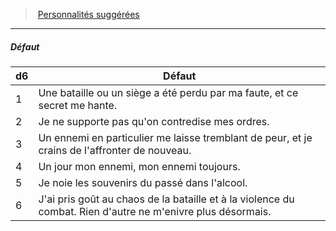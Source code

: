 ﻿---
!PersonalityDefectItem
Table: >+
  |d6|Défaut|

  |---|---|

  |1|Une bataille ou un siège a été perdu par ma <!--br-->faute, et ce secret me hante.|

  |2|Je ne supporte pas qu'on contredise mes ordres.|

  |3|Un ennemi en particulier me laisse tremblant <!--br-->de peur, et je crains de l'affronter de nouveau.|

  |4|Un jour mon ennemi, mon ennemi toujours.|

  |5|Je noie les souvenirs du passé dans l'alcool.|

  |6|J'ai pris goût au chaos de la bataille et à la <!--br-->violence du combat. Rien d'autre ne m'enivre <!--br-->plus désormais.|

Id: background_militaire_hd.md#défaut
ParentLink: background_militaire_hd.md#personnalités-suggérées
Name: Défaut
ParentName: Personnalités suggérées
NameLevel: 5
Attributes:
  Name: Défaut
  Markdown: >+
    ##### <!--Name-->Défaut<!--/Name-->


    |d6|Défaut|

    |---|---|

    |1|Une bataille ou un siège a été perdu par ma <!--br-->faute, et ce secret me hante.|

    |2|Je ne supporte pas qu'on contredise mes ordres.|

    |3|Un ennemi en particulier me laisse tremblant <!--br-->de peur, et je crains de l'affronter de nouveau.|

    |4|Un jour mon ennemi, mon ennemi toujours.|

    |5|Je noie les souvenirs du passé dans l'alcool.|

    |6|J'ai pris goût au chaos de la bataille et à la <!--br-->violence du combat. Rien d'autre ne m'enivre <!--br-->plus désormais.|

  Table: >+
    |d6|Défaut|

    |---|---|

    |1|Une bataille ou un siège a été perdu par ma <!--br-->faute, et ce secret me hante.|

    |2|Je ne supporte pas qu'on contredise mes ordres.|

    |3|Un ennemi en particulier me laisse tremblant <!--br-->de peur, et je crains de l'affronter de nouveau.|

    |4|Un jour mon ennemi, mon ennemi toujours.|

    |5|Je noie les souvenirs du passé dans l'alcool.|

    |6|J'ai pris goût au chaos de la bataille et à la <!--br-->violence du combat. Rien d'autre ne m'enivre <!--br-->plus désormais.|

AttributesDictionary: >+
  Name: Défaut

  Markdown: >+

    ##### <!--Name-->Défaut<!--/Name-->





    |d6|Défaut|



    |---|---|



    |1|Une bataille ou un siège a été perdu par ma <!--br-->faute, et ce secret me hante.|



    |2|Je ne supporte pas qu'on contredise mes ordres.|



    |3|Un ennemi en particulier me laisse tremblant <!--br-->de peur, et je crains de l'affronter de nouveau.|



    |4|Un jour mon ennemi, mon ennemi toujours.|



    |5|Je noie les souvenirs du passé dans l'alcool.|



    |6|J'ai pris goût au chaos de la bataille et à la <!--br-->violence du combat. Rien d'autre ne m'enivre <!--br-->plus désormais.|



  Table: >+

    |d6|Défaut|



    |---|---|



    |1|Une bataille ou un siège a été perdu par ma <!--br-->faute, et ce secret me hante.|



    |2|Je ne supporte pas qu'on contredise mes ordres.|



    |3|Un ennemi en particulier me laisse tremblant <!--br-->de peur, et je crains de l'affronter de nouveau.|



    |4|Un jour mon ennemi, mon ennemi toujours.|



    |5|Je noie les souvenirs du passé dans l'alcool.|



    |6|J'ai pris goût au chaos de la bataille et à la <!--br-->violence du combat. Rien d'autre ne m'enivre <!--br-->plus désormais.|



---
> [Personnalités suggérées](hd_background_militaire_personnalites_suggerees.md)

---

##### Défaut

|d6|Défaut|
|---|---|
|1|Une bataille ou un siège a été perdu par ma faute, et ce secret me hante.|
|2|Je ne supporte pas qu'on contredise mes ordres.|
|3|Un ennemi en particulier me laisse tremblant de peur, et je crains de l'affronter de nouveau.|
|4|Un jour mon ennemi, mon ennemi toujours.|
|5|Je noie les souvenirs du passé dans l'alcool.|
|6|J'ai pris goût au chaos de la bataille et à la violence du combat. Rien d'autre ne m'enivre plus désormais.|

